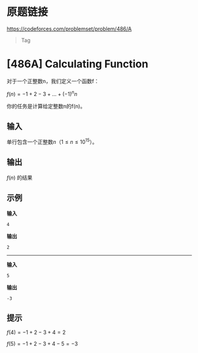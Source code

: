 
# 原题链接

https://codeforces.com/problemset/problem/486/A

> Tag

# [486A] Calculating Function

对于一个正整数n，我们定义一个函数f：

$f(n) = -1 + 2 - 3 + … + (-1)^n  n$

你的任务是计算给定整数n的f(n)。

## 输入

单行包含一个正整数$n（1 ≤ n ≤ 10^{15}）$。

## 输出

$f(n)$ 的结果

## 示例

**输入**

```text
4
```

**输出**

```text
2
```

---

**输入**

```text
5
```

**输出**

```text
-3
```

## 提示

$f(4) = -1 + 2 - 3 + 4 = 2$

$f(5) = -1 + 2 - 3 + 4 - 5 = -3$